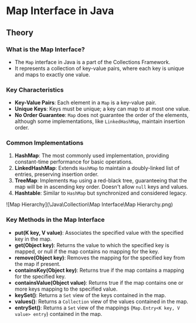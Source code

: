 # Map Interface in Java

## Theory

### What is the Map Interface?

- The `Map` interface in Java is a part of the Collections Framework.
- It represents a collection of key-value pairs, where each key is unique and maps to exactly one value.

### Key Characteristics

- **Key-Value Pairs**: Each element in a `Map` is a key-value pair.
- **Unique Keys**: Keys must be unique; a key can map to at most one value.
- **No Order Guarantee**: `Map` does not guarantee the order of the elements, although some implementations, like `LinkedHashMap`, maintain insertion order.

### Common Implementations

1. **HashMap**: The most commonly used implementation, providing constant-time performance for basic operations.
2. **LinkedHashMap**: Extends `HashMap` to maintain a doubly-linked list of entries, preserving insertion order.
3. **TreeMap**: Implements `Map` using a red-black tree, guaranteeing that the map will be in ascending key order. Doesn't allow `null` keys and values.
4. **Hashtable**: Similar to `HashMap` but synchronized and considered legacy.

![Map Hierarchy](\Java\Collection\Map Interface\Map Hierarchy.png)

### Key Methods in the Map Interface

- **put(K key, V value)**: Associates the specified value with the specified key in the map.
- **get(Object key)**: Returns the value to which the specified key is mapped, or null if the map contains no mapping for the key.
- **remove(Object key)**: Removes the mapping for the specified key from the map if present.
- **containsKey(Object key)**: Returns true if the map contains a mapping for the specified key.
- **containsValue(Object value)**: Returns true if the map contains one or more keys mapping to the specified value.
- **keySet()**: Returns a `Set` view of the keys contained in the map.
- **values()**: Returns a `Collection` view of the values contained in the map.
- **entrySet()**: Returns a `Set` view of the mappings (`Map.Entry<K key, V value> entry`) contained in the map.
